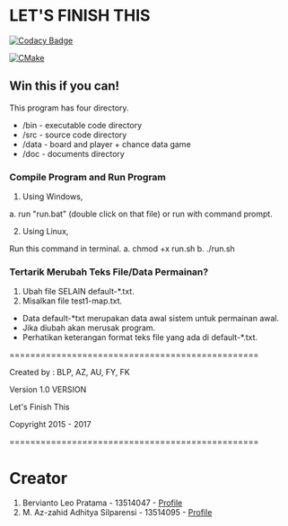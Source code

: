 # LET'S FINISH THIS

[![Codacy Badge](https://api.codacy.com/project/badge/Grade/6ed22b44232a46f8a668279198c9c31f)](https://app.codacy.com/app/berviantoleo/lets-finish?utm_source=github.com&utm_medium=referral&utm_content=berv-uni-project/lets-finish&utm_campaign=Badge_Grade_Settings)

[![CMake](https://github.com/berv-uni-project/lets-finish/actions/workflows/cmake.yml/badge.svg)](https://github.com/berv-uni-project/lets-finish/actions/workflows/cmake.yml)

## Win this if you can!

This program has four directory.
* /bin - executable code directory
* /src - source code directory
* /data - board and player + chance data game
* /doc - documents directory


### Compile Program and Run Program
1. Using Windows,

  a. run "run.bat" (double click on that file) or run with command prompt.

2. Using Linux,

  Run this command in terminal.
  a. chmod +x run.sh
  b. ./run.sh

### Tertarik Merubah Teks File/Data Permainan?

  1. Ubah file SELAIN default-*.txt.
  2. Misalkan file test1-map.txt.

* Data default-*txt merupakan data awal sistem untuk permainan awal.
* Jika diubah akan merusak program.
* Perhatikan keterangan format teks file yang ada di default-*.txt.


================================================

Created by : BLP, AZ, AU, FY, FK

Version 1.0 VERSION

Let's Finish This

Copyright 2015 - 2017

================================================

# Creator

1. Bervianto Leo Pratama - 13514047 - [Profile](https://github.com/berviantoleo)
2. M. Az-zahid Adhitya Silparensi - 13514095 - [Profile](https://github.com/Azzahid)
